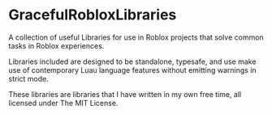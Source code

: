 # GracefulRobloxLibraries
A collection of useful Libraries for use in Roblox projects that solve common tasks in Roblox experiences.

Libraries included are designed to be standalone, typesafe, and use make use of contemporary Luau language features without emitting warnings in strict mode.

These libraries are libraries that I have written in my own free time, all licensed under The MIT License.
